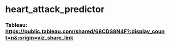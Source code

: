 # heart_attack_predictor

### Tableau: https://public.tableau.com/shared/68CDS8N4F?:display_count=n&:origin=viz_share_link
